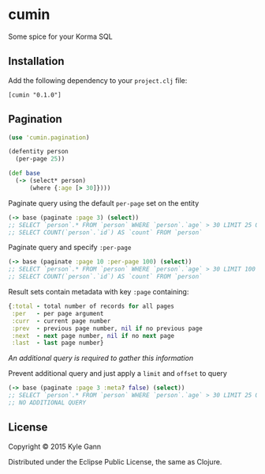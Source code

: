 cumin
=====

Some spice for your Korma SQL

## Installation

Add the following dependency to your `project.clj` file:

    [cumin "0.1.0"]

## Pagination

```clojure
(use 'cumin.pagination)

(defentity person
  (per-page 25))

(def base
  (-> (select* person)
      (where {:age [> 30]})))
```

Paginate query using the default `per-page` set on the entity

```clojure
(-> base (paginate :page 3) (select))
;; SELECT `person`.* FROM `person` WHERE `person`.`age` > 30 LIMIT 25 OFFSET 50
;; SELECT COUNT(`person`.`id`) AS `count` FROM `person`
```

Paginate query and specify `:per-page`

```clojure
(-> base (paginate :page 10 :per-page 100) (select))
;; SELECT `person`.* FROM `person` WHERE `person`.`age` > 30 LIMIT 100 OFFSET 900
;; SELECT COUNT(`person`.`id`) AS `count` FROM `person`
```

Result sets contain metadata with key `:page` containing:

```clojure
{:total - total number of records for all pages
 :per   - per page argument
 :curr  - current page number
 :prev  - previous page number, nil if no previous page
 :next  - next page number, nil if no next page
 :last  - last page number}
 ```

*An additional query is required to gather this information*

Prevent additional query and just apply a `limit` and `offset` to query

```clojure
(-> base (paginate :page 3 :meta? false) (select))
;; SELECT `person`.* FROM `person` WHERE `person`.`age` > 30 LIMIT 25 OFFSET 50
;; NO ADDITIONAL QUERY
```

## License

Copyright © 2015 Kyle Gann

Distributed under the Eclipse Public License, the same as Clojure.
